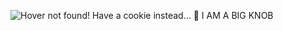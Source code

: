 ![Hover not found! Have a cookie instead... 🍪](https://github.com/Arniox/Arniox/blob/main/hover1.gif)
I AM A BIG KNOB
